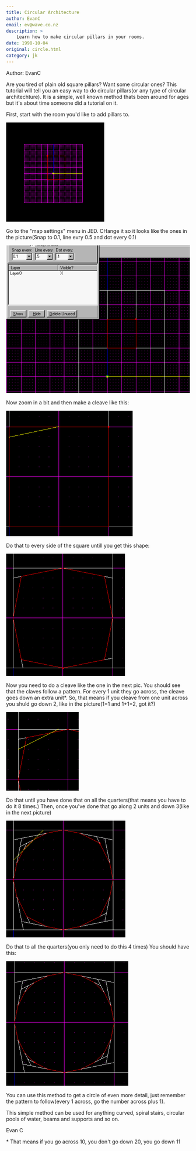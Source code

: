 ```yaml
---
title: Circular Architecture
author: EvanC
email: ev@wave.co.nz
description: >
    Learn how to make circular pillars in your rooms. 
date: 1998-10-04
original: circle.html
category: jk
---
```


Author: EvanC
  
Are you tired of plain old square pillars? Want some circular ones? This
tutorial will tell you an easy way to do circular pillars(or any type of
circular architechture). It is a simple, well known method thats been
around for ages but it's about time someone did a tutorial on it.  
  
First, start with the room you'd like to add pillars to.  
  
![](pic1.gif)

Go to the "map settings" menu in JED. CHange it so it looks like the
ones in the picture(Snap to 0.1, line evry 0.5 and dot every 0.1)  
  
![](pic2.gif)

Now zoom in a bit and then make a cleave like this:  

![](pic3.gif)

Do that to every side of the square untill you get this shape:  
  
![](pic4.gif)

Now you need to do a cleave like the one in the next pic. You should see
that the claves follow a pattern. For every 1 unit they go across, the
cleave goes down an extra unit\*. So, that means if you cleave from one
unit across you shuld go down 2, like in the picture(1=1 and 1+1=2, got
it?)  

![](pic5.gif)

Do that until you have done that on all the quarters(that means you have
to do it 8 times.) Then, once you've done that go along 2 units and down
3(like in the next picture)  
  
![](pic6.gif)

Do that to all the quarters(you only need to do this 4 times) You should
have this:  

![](pic7.gif)

You can use this method to get a circle of even more detail, just
remember the pattern to follow(every 1 across, go the number across plus
1).  
  
This simple method can be used for anything curved, spiral stairs,
circular pools of water, beams and supports and so on.  
  
Evan C  
  
\* That means if you go across 10, you don't go down 20, you go down 11
